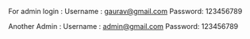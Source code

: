 For admin login : 
Username : gaurav@gmail.com
Password: 123456789

Another Admin :
Username : admin@gmail.com
Password: 123456789

